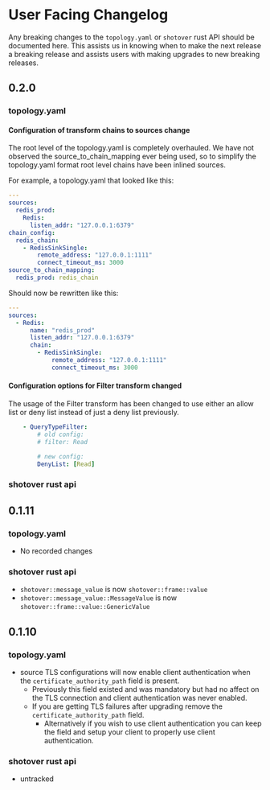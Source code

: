 # User Facing Changelog

Any breaking changes to the `topology.yaml` or `shotover` rust API should be documented here.
This assists us in knowing when to make the next release a breaking release and assists users with making upgrades to new breaking releases.

## 0.2.0

### topology.yaml

#### Configuration of transform chains to sources change

The root level of the topology.yaml is completely overhauled.
We have not observed the source_to_chain_mapping ever being used, so to simplify the topology.yaml format root level chains have been inlined sources.

For example, a topology.yaml that looked like this:

```yaml
---
sources:
  redis_prod:
    Redis:
      listen_addr: "127.0.0.1:6379"
chain_config:
  redis_chain:
    - RedisSinkSingle:
        remote_address: "127.0.0.1:1111"
        connect_timeout_ms: 3000
source_to_chain_mapping:
  redis_prod: redis_chain
```

Should now be rewritten like this:

```yaml
---
sources:
  - Redis:
      name: "redis_prod"
      listen_addr: "127.0.0.1:6379"
      chain:
        - RedisSinkSingle:
            remote_address: "127.0.0.1:1111"
            connect_timeout_ms: 3000
```

#### Configuration options for Filter transform changed

The usage of the Filter transform has been changed to use either an allow list or deny list instead of just a deny list previously.

```yaml
    - QueryTypeFilter:
        # old config: 
        # filter: Read

        # new config:
        DenyList: [Read]
```



### shotover rust api

## 0.1.11

### topology.yaml

* No recorded changes

### shotover rust api

* `shotover::message_value` is now `shotover::frame::value`
* `shotover::message_value::MessageValue` is now `shotover::frame::value::GenericValue`

## 0.1.10

### topology.yaml

* source TLS configurations will now enable client authentication when the `certificate_authority_path` field is present.
  * Previously this field existed and was mandatory but had no affect on the TLS connection and client authentication was never enabled.
  * If you are getting TLS failures after upgrading remove the `certificate_authority_path` field.
    * Alternatively if you wish to use client authentication you can keep the field and setup your client to properly use client authentication.

### shotover rust api

* untracked
